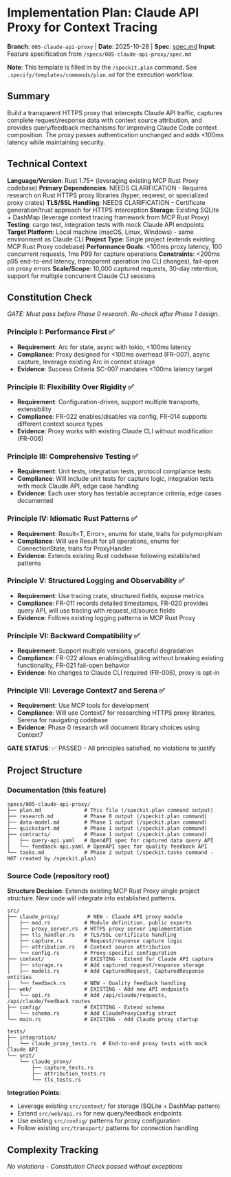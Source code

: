 # Implementation Plan: Claude API Proxy for Context Tracing

**Branch**: `005-claude-api-proxy` | **Date**: 2025-10-28 | **Spec**: [spec.md](./spec.md)
**Input**: Feature specification from `/specs/005-claude-api-proxy/spec.md`

**Note**: This template is filled in by the `/speckit.plan` command. See `.specify/templates/commands/plan.md` for the execution workflow.

## Summary

Build a transparent HTTPS proxy that intercepts Claude API traffic, captures complete request/response data with context source attribution, and provides query/feedback mechanisms for improving Claude Code context composition. The proxy passes authentication unchanged and adds <100ms latency while maintaining security.

## Technical Context

**Language/Version**: Rust 1.75+ (leveraging existing MCP Rust Proxy codebase)
**Primary Dependencies**: NEEDS CLARIFICATION - Requires research on Rust HTTPS proxy libraries (hyper, reqwest, or specialized proxy crates)
**TLS/SSL Handling**: NEEDS CLARIFICATION - Certificate generation/trust approach for HTTPS interception
**Storage**: Existing SQLite + DashMap (leverage context tracing framework from MCP Rust Proxy)
**Testing**: cargo test, integration tests with mock Claude API endpoints
**Target Platform**: Local machine (macOS, Linux, Windows) - same environment as Claude CLI
**Project Type**: Single project (extends existing MCP Rust Proxy codebase)
**Performance Goals**: <100ms proxy latency, 100 concurrent requests, 1ms P99 for capture operations
**Constraints**: <200ms p95 end-to-end latency, transparent operation (no CLI changes), fail-open on proxy errors
**Scale/Scope**: 10,000 captured requests, 30-day retention, support for multiple concurrent Claude CLI sessions

## Constitution Check

*GATE: Must pass before Phase 0 research. Re-check after Phase 1 design.*

### Principle I: Performance First ✅
- **Requirement**: Arc<DashMap> for state, async with tokio, <100ms latency
- **Compliance**: Proxy designed for <100ms overhead (FR-007), async capture, leverage existing Arc<DashMap> in context storage
- **Evidence**: Success Criteria SC-007 mandates <100ms latency target

### Principle II: Flexibility Over Rigidity ✅
- **Requirement**: Configuration-driven, support multiple transports, extensibility
- **Compliance**: FR-022 enables/disables via config, FR-014 supports different context source types
- **Evidence**: Proxy works with existing Claude CLI without modification (FR-006)

### Principle III: Comprehensive Testing ✅
- **Requirement**: Unit tests, integration tests, protocol compliance tests
- **Compliance**: Will include unit tests for capture logic, integration tests with mock Claude API, edge case handling
- **Evidence**: Each user story has testable acceptance criteria, edge cases documented

### Principle IV: Idiomatic Rust Patterns ✅
- **Requirement**: Result<T, Error>, enums for state, traits for polymorphism
- **Compliance**: Will use Result for all operations, enums for ConnectionState, traits for ProxyHandler
- **Evidence**: Extends existing Rust codebase following established patterns

### Principle V: Structured Logging and Observability ✅
- **Requirement**: Use tracing crate, structured fields, expose metrics
- **Compliance**: FR-011 records detailed timestamps, FR-020 provides query API, will use tracing with request_id/source fields
- **Evidence**: Follows existing logging patterns in MCP Rust Proxy

### Principle VI: Backward Compatibility ✅
- **Requirement**: Support multiple versions, graceful degradation
- **Compliance**: FR-022 allows enabling/disabling without breaking existing functionality, FR-021 fail-open behavior
- **Evidence**: No changes to Claude CLI required (FR-006), proxy is opt-in

### Principle VII: Leverage Context7 and Serena ✅
- **Requirement**: Use MCP tools for development
- **Compliance**: Will use Context7 for researching HTTPS proxy libraries, Serena for navigating codebase
- **Evidence**: Phase 0 research will document library choices using Context7

**GATE STATUS**: ✅ PASSED - All principles satisfied, no violations to justify

## Project Structure

### Documentation (this feature)

```
specs/005-claude-api-proxy/
├── plan.md              # This file (/speckit.plan command output)
├── research.md          # Phase 0 output (/speckit.plan command)
├── data-model.md        # Phase 1 output (/speckit.plan command)
├── quickstart.md        # Phase 1 output (/speckit.plan command)
├── contracts/           # Phase 1 output (/speckit.plan command)
│   ├── query-api.yaml   # OpenAPI spec for captured data query API
│   └── feedback-api.yaml # OpenAPI spec for quality feedback API
└── tasks.md             # Phase 2 output (/speckit.tasks command - NOT created by /speckit.plan)
```

### Source Code (repository root)

**Structure Decision**: Extends existing MCP Rust Proxy single project structure. New code will integrate into established patterns.

```
src/
├── claude_proxy/         # NEW - Claude API proxy module
│   ├── mod.rs           # Module definition, public exports
│   ├── proxy_server.rs  # HTTPS proxy server implementation
│   ├── tls_handler.rs   # TLS/SSL certificate handling
│   ├── capture.rs       # Request/response capture logic
│   ├── attribution.rs   # Context source attribution
│   └── config.rs        # Proxy-specific configuration
├── context/             # EXISTING - Extend for Claude API capture
│   ├── storage.rs       # Add captured request/response storage
│   ├── models.rs        # Add CapturedRequest, CapturedResponse entities
│   └── feedback.rs      # NEW - Quality feedback handling
├── web/                 # EXISTING - Add new API endpoints
│   └── api.rs           # Add /api/claude/requests, /api/claude/feedback routes
├── config/              # EXISTING - Extend schema
│   └── schema.rs        # Add ClaudeProxyConfig struct
└── main.rs              # EXISTING - Add Claude proxy startup

tests/
├── integration/
│   └── claude_proxy_tests.rs  # End-to-end proxy tests with mock Claude API
└── unit/
    └── claude_proxy/
        ├── capture_tests.rs
        ├── attribution_tests.rs
        └── tls_tests.rs
```

**Integration Points**:
- Leverage existing `src/context/` for storage (SQLite + DashMap pattern)
- Extend `src/web/api.rs` for new query/feedback endpoints
- Use existing `src/config/` patterns for proxy configuration
- Follow existing `src/transport/` patterns for connection handling

## Complexity Tracking

*No violations - Constitution Check passed without exceptions*
